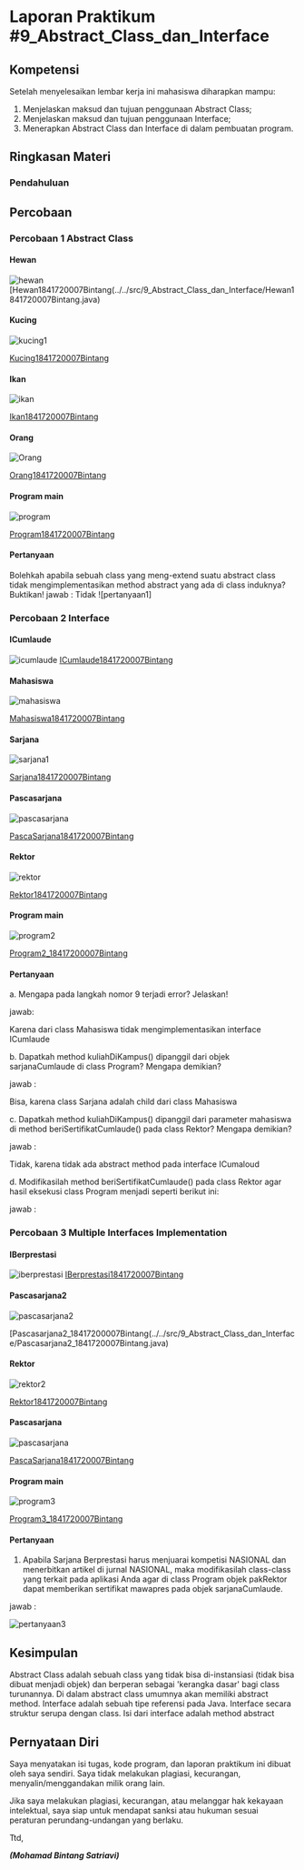 # Laporan Praktikum #9_Abstract_Class_dan_Interface

## Kompetensi

Setelah menyelesaikan lembar kerja ini mahasiswa diharapkan mampu: 
1. Menjelaskan maksud dan tujuan penggunaan Abstract Class; 
2. Menjelaskan maksud dan tujuan penggunaan Interface; 
3. Menerapkan Abstract Class dan Interface di dalam pembuatan program. 

## Ringkasan Materi

### Pendahuluan


## Percobaan

### Percobaan 1  Abstract Class 

#### Hewan 

![hewan](img/hewan.png)
[Hewan1841720007Bintang(../../src/9_Abstract_Class_dan_Interface/Hewan1841720007Bintang.java)

#### Kucing

![kucing1](img/kucing.png)

[Kucing1841720007Bintang](../../src/9_Abstract_Class_dan_Interface/Kucing1841720007Bintang.java)

#### Ikan

![ikan](img/ikan.png)

[Ikan1841720007Bintang](../../src/9_Abstract_Class_dan_Interface/Ikan1841720007Bintang.java)

#### Orang

![Orang](img/orang.png)

[Orang1841720007Bintang](../../src/9_Abstract_Class_dan_Interface/Orang1841720007Bintang.java)

#### Program main

![program](img/program.png)

[Program1841720007Bintang](../../src/9_Abstract_Class_dan_Interface/Program1841720007Bintang.java)

#### Pertanyaan

Bolehkah apabila sebuah class yang meng-extend suatu abstract class tidak mengimplementasikan method abstract yang ada di class induknya? Buktikan!
jawab :
Tidak 
![pertanyaan1]

### Percobaan 2 Interface 

#### ICumlaude 

![icumlaude](img/ICumlaude.png)
[ICumlaude1841720007Bintang](../../src/9_Abstract_Class_dan_Interface/Icumlaude1841720007Bintang.java)

#### Mahasiswa

![mahasiswa](img/mahasiswa.png)

[Mahasiswa1841720007Bintang](../../src/9_Abstract_Class_dan_Interface/Mahasiswa18417200007Bintang.java)

#### Sarjana

![sarjana1](img/sarjana.png)

[Sarjana1841720007Bintang](../../src/9_Abstract_Class_dan_Interface/Sarjana1841720007Bintang.java)

#### Pascasarjana

![pascasarjana](img/PascaSarjana.png)

[PascaSarjana1841720007Bintang](../../src/9_Abstract_Class_dan_Interface/PascaSarjana1841720007Bintang.java)

#### Rektor

![rektor](img/rektor.png)

[Rektor1841720007Bintang](../../src/9_Abstract_Class_dan_Interface/Rektor1841720007Bintang.java)

#### Program main

![program2](img/program2.png)

[Program2_18417200007Bintang](../../src/9_Abstract_Class_dan_Interface/Program2_18417200007Bintang.java)

#### Pertanyaan

a. Mengapa pada langkah nomor 9 terjadi error? Jelaskan!

jawab:

Karena dari class Mahasiswa tidak mengimplementasikan interface ICumlaude

b. Dapatkah method kuliahDiKampus() dipanggil dari objek sarjanaCumlaude di class Program? Mengapa demikian?  

jawab :

Bisa, karena class Sarjana adalah child dari class Mahasiswa

c. Dapatkah method kuliahDiKampus() dipanggil dari parameter mahasiswa di method beriSertifikatCumlaude() pada class Rektor? Mengapa demikian? 

jawab :

Tidak, karena tidak ada abstract method pada interface ICumaloud

d. Modifikasilah method beriSertifikatCumlaude() pada class Rektor agar hasil eksekusi class Program menjadi seperti berikut ini: 

jawab :


### Percobaan 3 Multiple Interfaces Implementation 

#### IBerprestasi

![iberprestasi](img/iberprestasi.png)
[IBerprestasi1841720007Bintang](../../src/9_Abstract_Class_dan_Interface/IBerprestasi1841720007Bintang.java)

#### Pascasarjana2

![pascasarjana2](img/PascaSarjana2.png)

[Pascasarjana2_18417200007Bintang(../../src/9_Abstract_Class_dan_Interface/Pascasarjana2_1841720007Bintang.java)

#### Rektor

![rektor2](img/rektor.png)

[Rektor1841720007Bintang](../../src/9_Abstract_Class_dan_Interface/Rektor1841720007Bintang.java)

#### Pascasarjana

![pascasarjana](img/pascasarjana.png)

[PascaSarjana1841720007Bintang](../../src/9_Abstract_Class_dan_Interface/PascaSarjana1841720007Bintang.java)

#### Program main

![program3](img/program3.png)

[Program3_1841720007Bintang](../../src/9_Abstract_Class_dan_Interface/Program3_1841720007Bintang.java)

#### Pertanyaan

1. Apabila Sarjana Berprestasi harus menjuarai kompetisi NASIONAL dan menerbitkan artikel di jurnal NASIONAL, maka modifikasilah class-class yang terkait pada aplikasi Anda agar di class Program objek pakRektor dapat memberikan sertifikat mawapres pada objek sarjanaCumlaude. 

jawab :

![pertanyaan3](img/program3.png)

## Kesimpulan

Abstract Class adalah sebuah class yang tidak bisa di-instansiasi (tidak bisa dibuat menjadi objek) dan berperan sebagai 'kerangka dasar' bagi class turunannya. Di dalam abstract class umumnya akan memiliki abstract method.  Interface adalah sebuah tipe referensi pada Java. Interface secara struktur serupa dengan class. Isi dari interface adalah method abstract 

## Pernyataan Diri

Saya menyatakan isi tugas, kode program, dan laporan praktikum ini dibuat oleh saya sendiri. Saya tidak melakukan plagiasi, kecurangan, menyalin/menggandakan milik orang lain.

Jika saya melakukan plagiasi, kecurangan, atau melanggar hak kekayaan intelektual, saya siap untuk mendapat sanksi atau hukuman sesuai peraturan perundang-undangan yang berlaku.

Ttd,



***(Mohamad Bintang Satriavi)***

